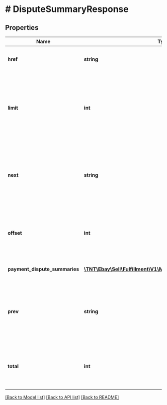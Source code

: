 # # DisputeSummaryResponse

## Properties

Name | Type | Description | Notes
------------ | ------------- | ------------- | -------------
**href** | **string** | The URI of the &lt;strong&gt;getPaymentDisputeSummaries&lt;/strong&gt; call request that produced the current page of the result set. | [optional]
**limit** | **int** | This value shows the maximum number of payment disputes that will appear on one page of the result set. The &lt;strong&gt;limit&lt;/strong&gt; value can be passed in as a query parameter in the request, or if it is not used, it defaults to &lt;code&gt;200&lt;/code&gt;. If the value in the &lt;strong&gt;total&lt;/strong&gt; field exceeds this &lt;strong&gt;limit&lt;/strong&gt; value, there are multiple pages in the current result set.&lt;br&gt;&lt;br&gt;&lt;b&gt;Min&lt;/b&gt;: 1; &lt;b&gt;Max&lt;/b&gt;: 200; &lt;b&gt;Default&lt;/b&gt;: 200 | [optional]
**next** | **string** | The &lt;strong&gt;getPaymentDisputeSummaries&lt;/strong&gt; call URI to use if you wish to view the next page of the result set. For example, the following URI returns records 11 thru 20 from the collection of payment disputes:&lt;br/&gt;&lt;br/&gt;&lt;code&gt;path/payment_dispute_summary?limit&#x3D;10&amp;offset&#x3D;10&lt;/code&gt;&lt;br/&gt;&lt;br/&gt;This field is only returned if there is a next page of results to view based on the current input criteria. | [optional]
**offset** | **int** | This integer value indicates the number of payment disputes skipped before listing the first payment dispute from the result set. The &lt;strong&gt;offset&lt;/strong&gt; value can be passed in as a query parameter in the request, or if it is not used, it defaults to &lt;code&gt;0&lt;/code&gt; and the first payment dispute of the result set is shown at the top of the response. | [optional]
**payment_dispute_summaries** | [**\TNT\Ebay\Sell\Fulfillment\V1\Model\PaymentDisputeSummary[]**](PaymentDisputeSummary.md) | Each payment dispute that matches the input criteria is returned under this array. If no payment disputes are found, an empty array is returned. | [optional]
**prev** | **string** | The &lt;strong&gt;getPaymentDisputeSummaries&lt;/strong&gt; call URI to use if you wish to view the previous page of the result set. For example, the following URI returns records 1 thru 10 from the collection of payment disputes:&lt;br/&gt;&lt;br/&gt;&lt;code&gt;path/payment_dispute_summary?limit&#x3D;10&amp;offset&#x3D;0&lt;/code&gt;&lt;br/&gt;&lt;br/&gt;This field is only returned if there is a previous page of results to view based on the current input criteria. | [optional]
**total** | **int** | This integer value is the total number of payment disputes that matched the input criteria. If the total number of entries exceeds the value that was set for &lt;strong&gt;limit&lt;/strong&gt; in the request payload, you will have to make multiple API calls to see all pages of the results set. This field is returned even if it is &lt;code&gt;0&lt;/code&gt;. | [optional]

[[Back to Model list]](../../README.md#models) [[Back to API list]](../../README.md#endpoints) [[Back to README]](../../README.md)
